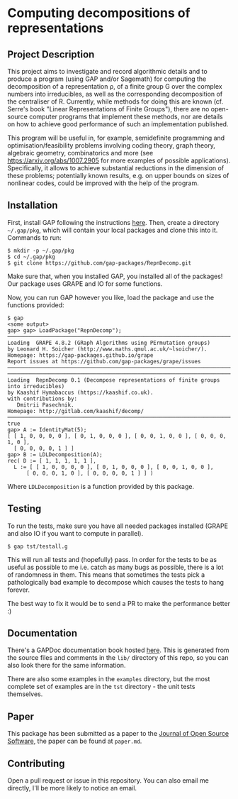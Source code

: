 # Computing decompositions of representations

## Project Description

This project aims to investigate and record algorithmic details and to
produce a program (using GAP and/or Sagemath) for computing the
decomposition of a representation ρ, of a finite group G over the
complex numbers into irreducibles, as well as the corresponding
decomposition of the centraliser of R. Currently, while methods for
doing this are known (cf.  Serre's book "Linear Representations of
Finite Groups"), there are no open-source computer programs that
implement these methods, nor are details on how to achieve good
performance of such an implementation published.

This program will be useful in, for example, semidefinite programming
and optimisation/feasibility problems involving coding theory, graph
theory, algebraic geometry, combinatorics and more (see
https://arxiv.org/abs/1007.2905 for more examples of possible
applications). Specifically, it allows to achieve substantial
reductions in the dimension of these problems; potentially known
results, e.g. on upper bounds on sizes of nonlinear codes, could be
improved with the help of the program.

## Installation

First, install GAP following the instructions
[here](https://www.gap-system.org/Download/index.html). Then, create a
directory `~/.gap/pkg`, which will contain your local packages and
clone this into it. Commands to run:

    $ mkdir -p ~/.gap/pkg
    $ cd ~/.gap/pkg
    $ git clone https://github.com/gap-packages/RepnDecomp.git

Make sure that, when you installed GAP, you installed all of the
packages! Our package uses GRAPE and IO for some functions.

Now, you can run GAP however you like, load the package and use the
functions provided:

```
$ gap
<some output>
gap> gap> LoadPackage("RepnDecomp");
───────────────────────────────────────────────────────────────────────────────
Loading  GRAPE 4.8.2 (GRaph Algorithms using PErmutation groups)
by Leonard H. Soicher (http://www.maths.qmul.ac.uk/~lsoicher/).
Homepage: https://gap-packages.github.io/grape
Report issues at https://github.com/gap-packages/grape/issues
───────────────────────────────────────────────────────────────────────────────
───────────────────────────────────────────────────────────────────────────────
Loading  RepnDecomp 0.1 (Decompose representations of finite groups into irreducibles)
by Kaashif Hymabaccus (https://kaashif.co.uk).
with contributions by:
   Dmitrii Pasechnik.
Homepage: http://gitlab.com/kaashif/decomp/
───────────────────────────────────────────────────────────────────────────────
true
gap> A := IdentityMat(5);
[ [ 1, 0, 0, 0, 0 ], [ 0, 1, 0, 0, 0 ], [ 0, 0, 1, 0, 0 ], [ 0, 0, 0, 1, 0 ],
  [ 0, 0, 0, 0, 1 ] ]
gap> B := LDLDecomposition(A);
rec( D := [ 1, 1, 1, 1, 1 ],
  L := [ [ 1, 0, 0, 0, 0 ], [ 0, 1, 0, 0, 0 ], [ 0, 0, 1, 0, 0 ],
      [ 0, 0, 0, 1, 0 ], [ 0, 0, 0, 0, 1 ] ] )
```

Where `LDLDecomposition` is a function provided by this package.

## Testing

To run the tests, make sure you have all needed packages installed
(GRAPE and also IO if you want to compute in parallel).

    $ gap tst/testall.g

This will run all tests and (hopefully) pass. In order for the tests
to be as useful as possible to me i.e. catch as many bugs as possible,
there is a lot of randomness in them. This means that sometimes the
tests pick a pathologically bad example to decompose which causes the
tests to hang forever.

The best way to fix it would be to send a PR to make the performance
better :)

## Documentation

There's a GAPDoc documentation book hosted
[here](https://gap-packages.github.io/RepnDecomp/doc/chap0.html). This
is generated from the source files and comments in the `lib/`
directory of this repo, so you can also look there for the same
information.

There are also some examples in the `examples` directory, but the most
complete set of examples are in the `tst` directory - the unit tests
themselves.

## Paper

This package has been submitted as a paper to the
[Journal of Open Source Software](https://joss.theoj.org/), the paper
can be found at `paper.md`.

## Contributing

Open a pull request or issue in this repository. You can also email me
directly, I'll be more likely to notice an email.
